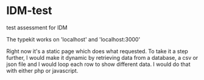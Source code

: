 # IDM-test
test assessment for IDM

The typekit works on 'localhost' and 'localhost:3000'

Right now it's a static page which does what requested. To take it a step further, I would make it dynamic by retrieving data from a database, a csv or json file and I would loop each row to show different data. I would do that with either php or javascript. 
